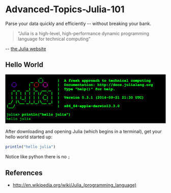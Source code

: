 Advanced-Topics-Julia-101
=========================

Parse your data quickly and efficiently -- without breaking your bank.


> "Julia is a high-level, high-performance dynamic programming language for technical computing" 

-- [the Julia website](http://julialang.org/)

## Hello World

![img](./.img/01_Julia_Terminal.png)

After downloading and opening Julia (which begins in a terminal), get your hello world started up:

```julia
println("hello julia")
```

Notice like python there is no `;`

## References

* http://en.wikipedia.org/wiki/Julia_(programming_language)
